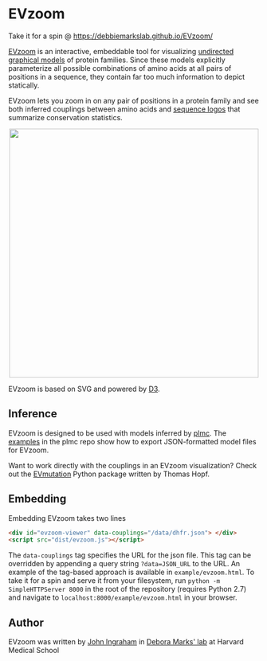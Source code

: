 # EVzoom
Take it for a spin @ https://debbiemarkslab.github.io/EVzoom/

[EVzoom](https://marks.hms.harvard.edu/evzoom/) is an interactive, embeddable tool for visualizing [undirected graphical models](https://en.wikipedia.org/wiki/Markov_random_field) of protein families. Since these models explicitly parameterize all possible combinations of amino acids at all pairs of positions in a sequence, they contain far too much information to depict statically.

EVzoom lets you zoom in on any pair of positions in a protein family and see both inferred couplings between amino acids and [sequence logos](https://en.wikipedia.org/wiki/Sequence_logo) that summarize conservation statistics.
<p align="center"><img src="https://marks.hms.harvard.edu/evzoom/evzoom.gif" width="500"></p>

EVzoom is based on SVG and powered by [D3](https://d3js.org/).

## Inference
EVzoom is designed to be used with models inferred by [plmc](https://github.com/debbiemarkslab/plmc). The [examples](https://github.com/debbiemarkslab/plmc#examples) in the plmc repo show how to export JSON-formatted model files for EVzoom.

Want to work directly with the couplings in an EVzoom visualization? Check out the [EVmutation](https://github.com/debbiemarkslab/EVmutation) Python package written by Thomas Hopf.

## Embedding
Embedding EVzoom takes two lines

```html
<div id="evzoom-viewer" data-couplings="/data/dhfr.json"> </div>
<script src="dist/evzoom.js"></script>
```

The `data-couplings` tag specifies the URL for the json file. This tag can be overridden by appending a query string `?data=JSON_URL` to the URL. An example of the tag-based approach is available in `example/evzoom.html`. To take it for a spin and serve it from your filesystem, run `python -m SimpleHTTPServer 8000` in the root of the repository (requires Python 2.7) and navigate to `localhost:8000/example/evzoom.html` in your browser.

## Author
EVzoom was written by [John Ingraham](mailto:john.ingraham@gmail.com) in [Debora Marks' lab](https://marks.hms.harvard.edu/) at Harvard Medical School
